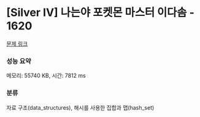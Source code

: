 # [Silver IV] 나는야 포켓몬 마스터 이다솜 - 1620 

[문제 링크](https://www.acmicpc.net/problem/1620) 

### 성능 요약

메모리: 55740 KB, 시간: 7812 ms

### 분류

자료 구조(data_structures), 해시를 사용한 집합과 맵(hash_set)

